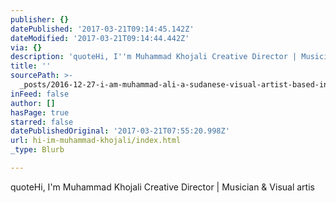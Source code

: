 ```yaml
---
publisher: {}
datePublished: '2017-03-21T09:14:45.142Z'
dateModified: '2017-03-21T09:14:44.442Z'
via: {}
description: 'quoteHi, ​I''m Muhammad Khojali Creative Director | Musician & Visual artis'
title: ''
sourcePath: >-
  _posts/2016-12-27-i-am-muhammad-ali-a-sudanese-visual-artist-based-in-riyadh.md
inFeed: false
author: []
hasPage: true
starred: false
datePublishedOriginal: '2017-03-21T07:55:20.998Z'
url: hi-im-muhammad-khojali/index.html
_type: Blurb

---
```

quoteHi, ​I'm Muhammad Khojali Creative Director | Musician & Visual artis